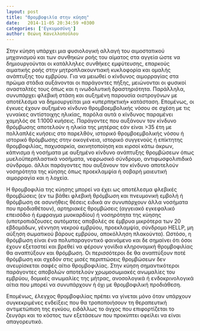 ```yaml
---
layout: post
title: "Θρομβοφιλία στην κύηση"
date:   2014-11-05 20:34:59 +0300
categories: ['Εγκυμοσύνη']
author: Θεώνη Κανελλοπούλου
---
```


Στην κύηση υπάρχει μια φυσιολογική αλλαγή του αιμοστατικού μηχανισμού και των συνθηκών ροής του αίματος στα αγγεία ώστε να δημιουργούνται οι κατάλληλες συνθήκες εμφύτευσης, επαρκούς αιματικής ροής στην μητροπλακουντιακή κυκλοφορία και ομαλής ανάπτυξης του εμβρύου. Για να μειωθεί ο κίνδυνος αιμορραγίας στα πρώιμα στάδια αυξάνονται οι παράγοντες πήξης, μειώνονται οι φυσικοί ανασταλτές τους όπως και η ινωδολυτική δραστηριότητα. Παράλληλα, συνυπάρχει φλεβική στάση και αυξημένη παρουσία οιστρογόνων με αποτέλεσμα να δημιουργείται μια «υπερπηκτική» κατάσταση. Επομένως, οι έγκυες έχουν αυξημένο κίνδυνο θρομβοεμβολικής νόσου σε σχέση με τις γυναίκες αντίστοιχης ηλικίας, παρόλα αυτά ο κίνδυνος παραμένει χαμηλός σε 1:1000 κυήσεις. Παράγοντες που αυξάνουν τον κίνδυνο θρόμβωσης αποτελούν η ηλικία της μητέρας εάν είναι \>35 έτη με πολλαπλές κυήσεις στο παρελθόν, ιστορικό θρομβοεμβολικής νόσου ή ιστορικό θρόμβωσης στην οικογένεια, ιστορικό συγγενούς ή επίκτητης θρομβοφιλίας, παχυσαρκία, ακινητοποίηση και κιρσοί κάτω άκρων, κάπνισμα ή νοσήματα με αυξημένο κίνδυνο ανάπτυξης θρομβώσεων όπως μυελοϋπερπλαστικά νοσήματα, νεφρωσικό σύνδρομο, αντιφωσφολιπιδικό σύνδρομο. άλλοι παράγοντες που αυξάνουν τον κίνδυνο αποτελούν νοσηρότητα της κύησης όπως προεκλαμψία ή σοβαρή μαιευτική αιμορραγία και η λοχεία.
<!--break-->

Η θρομβοφιλία της κύησης μπορεί να έχει ως αποτέλεσμα φλεβικές θρομβώσεις (εν τω βάθει φλεβική θρόμβωση και πνευμονική εμβολή ή θρόμβωση σε ασυνήθεις θέσεις ειδικά αν συνυπάρχουν άλλα νοσήματα που προδιαθέτουν), αρτηριακές θρομβώσεις (αγγειακό εγκεφαλικό επεισόδιο ή έμφραγμα μυοκαρδίου) ή νοσηρότητα της κύησης (υποτροπιάζουσες αυτόματες αποβολές σε έμβρυα μικρότερα των 20 εβδομάδων, γέννηση νεκρού εμβρύου, προεκλαμψία, σύνδρομο HELLP, μη αύξηση σωματικού βάρους εμβρύου, αποκόλληση πλακούντα). Ωστόσο, η θρόμβωση είναι ένα πολυπαραγοντικό φαινόμενο και δε σημαίνει ότι όσοι έχουν εξεταστεί και βρεθεί να φέρουν γονίδια κληρονομική θρομβοφιλίας θα αναπτύξουν και θρόμβωση. Οι περισσότεροι δε θα αναπτύξουν ποτέ θρόμβωση και σχεδόν στις μισές περιπτώσεις θρομβώσεων δεν ανευρίσκεται σαφές αίτιο θρομβοφιλίας. Στην κύηση σημαντικότεροι παράγοντες αποβολών αποτελούν χρωμοσωμιακές ανωμαλίες του εμβρύου, δομικές ανωμαλίες της μήτρας, ανοσολογικά ή ενδοκρινολογικά αίτια που μπορεί να συνυπάρχουν ή όχι με θρομβοφιλική προδιάθεση.

Επομένως, έλεγχος θρομβοφιλίας πρέπει να γίνεται μόνο όταν υπάρχουν συγκεκριμένες ενδείξεις που θα τροποποιήσουν τη θεραπευτική αντιμετώπιση της εγκύου, ειδάλλως το άγχος που επιφορτίζεται το ζευγάρι και το κόστος των εξετάσεων που προκύπτει οφείλει να είναι απαγορευτικό.

